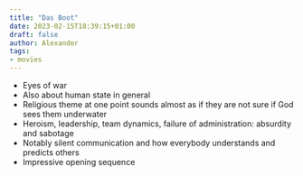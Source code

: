 ```yaml
---
title: "Das Boot"
date: 2023-02-15T18:39:15+01:00
draft: false
author: Alexander
tags:
- movies
---
```


- Eyes of war
- Also about human state in general
- Religious theme at one point sounds almost as if they are not sure if God sees them underwater
- Heroism, leadership, team dynamics, failure of administration: absurdity and sabotage
- Notably silent communication and how everybody understands and predicts others
- Impressive opening sequence

